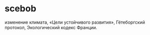 # scebob
изменение климата, «Цели устойчивого развития», Гётеборгский протокол, Экологический кодекс Франции.
